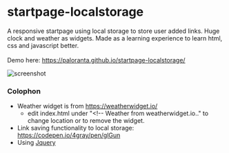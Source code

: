 # startpage-localstorage

A responsive startpage using local storage to store user added links. Huge clock and weather as widgets.
Made as a learning experience to learn html, css and javascript better. </br></br>
Demo here:
https://paloranta.github.io/startpage-localstorage/

![screenshot][screenshot]

[screenshot]: https://github.com/paloranta/startpage-localstorage/blob/master/screenshot.png "Screenshot"

### Colophon
- Weather widget is from https://weatherwidget.io/
  - edit index.html under "<!-- Weather from weatherwidget.io.." to change location or to remove the widget.
- Link saving functionality to local storage: https://codepen.io/4gray/pen/glGun
- Using [Jquery](https://jquery.com/)
